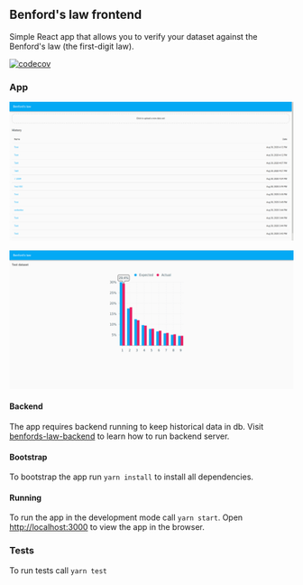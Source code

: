 ## Benford's law frontend

Simple React app that allows you to verify your dataset against the Benford's law (the first-digit law). 

[![codecov](https://codecov.io/gh/dzbrozek/benfords-law-frontend/branch/master/graph/badge.svg)](https://codecov.io/gh/dzbrozek/benfords-law-frontend)

### App

![Home](assets/home.png)

![Details](assets/details.png)

#### Backend

The app requires backend running to keep historical data in db. 
Visit [benfords-law-backend](https://github.com/dzbrozek/benfords-law-backend) to learn how to run backend server. 

#### Bootstrap

To bootstrap the app run `yarn install` to install all dependencies.

#### Running

To run the app in the development mode call `yarn start`. 
Open [http://localhost:3000](http://localhost:3000) to view the app in the browser.

### Tests

To run tests call `yarn test`
